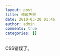 ```yaml
---
layout: post
title: 修改失败
date: 2010-03-20 01:46
author: admin
comments: true
categories: []
---
```

CSS错误了。
